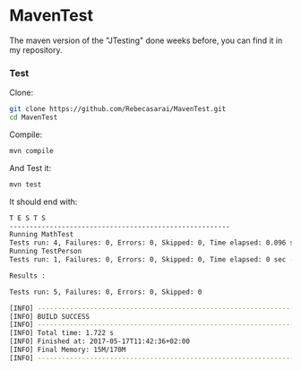 # MavenTest
The maven version of the "JTesting" done weeks before, you can find it in my repository.



### Test


Clone:
```sh
git clone https://github.com/Rebecasarai/MavenTest.git
cd MavenTest

```

Compile:

```sh
mvn compile
```

And Test it:

```sh
mvn test
```

It should end with:

```sh
T E S T S
-------------------------------------------------------
Running MathTest
Tests run: 4, Failures: 0, Errors: 0, Skipped: 0, Time elapsed: 0.096 sec - in MathTest
Running TestPerson
Tests run: 1, Failures: 0, Errors: 0, Skipped: 0, Time elapsed: 0 sec - in TestPerson

Results :

Tests run: 5, Failures: 0, Errors: 0, Skipped: 0

[INFO] ------------------------------------------------------------------------
[INFO] BUILD SUCCESS
[INFO] ------------------------------------------------------------------------
[INFO] Total time: 1.722 s
[INFO] Finished at: 2017-05-17T11:42:36+02:00
[INFO] Final Memory: 15M/170M
[INFO] ------------------------------------------------------------------------
```
